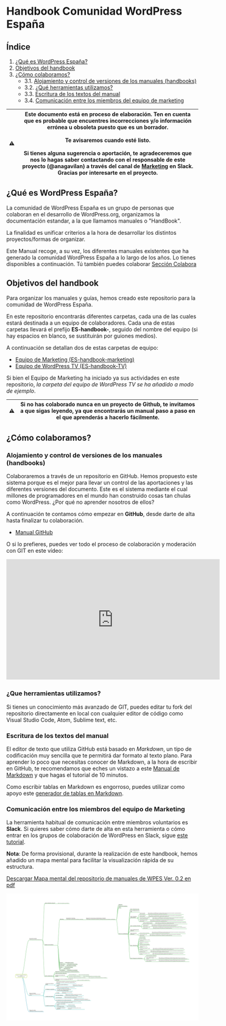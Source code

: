 # Handbook Comunidad WordPress España

## <a name="top">Índice</a>

1. [¿Qué es WordPress España?](#paso-1)
2. [Objetivos del handbook](#paso-2)
3. [¿Cómo colaboramos?](#paso-3)
    * 3.1. [Alojamiento y control de versiones de los manuales (handbooks)](#paso-3-1)
    * 3.2. [¿Qué herramientas utilizamos?](#paso-3-2)
    * 3.3. [Escritura de los textos del manual](#paso-3-3)
    * 3.4. [Comunicación entre los miembros del equipo de marketing](#paso-3-4)

| ⚠️ | Este documento está en proceso de elaboración. Ten en cuenta que es probable que encuentres incorrecciones y/o información errónea u obsoleta puesto que es un borrador. <br><br>Te avisaremos cuando esté listo. <br><br>Si tienes alguna sugerencia o aportación, te agradeceremos que nos lo hagas saber **contactando con el responsable de este proyecto (@anagavilan) a través del canal de [Marketing](https://wpes.slack.com/archives/C2MA1HA20) en Slack**. Gracias por interesarte en el proyecto. | 
|-----------|--|

## <a name="paso-1">¿Qué es WordPress España?</a>

La comunidad de WordPress España es un grupo de personas que colaboran en el desarrollo de WordPress.org, organizamos la documentación estandar, a la que llamamos manuales o "HandBook".

La finalidad es unificar criterios a la hora de desarrollar los distintos proyectos/formas de organizar.

Este Manual recoge, a su vez, los diferentes manuales existentes que ha generado la comunidad WordPress España a lo largo de los años. Lo tienes disponibles a continuación.
Tú también puedes colaborar [Sección Colabora](https://es.wordpress.org/colabora)

## <a name="paso-2">Objetivos del handbook</a>

Para organizar los manuales y guías, hemos creado este repositorio para la comunidad de WordPress España.

En este repositorio encontrarás diferentes carpetas, cada una de las cuales estará destinada a un equipo de colaboradores. Cada una de estas carpetas llevará el prefijo **ES-handbook-**, seguido del nombre del equipo (si hay espacios en blanco, se sustituirán por guiones medios).

A continuación se detallan dos de estas carpetas de equipo:

- [Equipo de Marketing (ES-handbook-marketing)](ES-handbook-marketing/)
- [Equipo de WordPress TV (ES-handbook-TV)](ES-handbook-tv/)

Si bien el Equipo de Marketing ha iniciado ya sus actividades en este repositorio, *la carpeta del equipo de WordPress TV se ha añadido a modo de ejemplo*.

| ⚠️ | Si no has colaborado nunca en un proyecto de Github, te invitamos a que sigas leyendo, ya que encontrarás un manual paso a paso en el que aprenderás a hacerlo fácilmente. | 
|-----------|--|

## <a name="paso-3">¿Cómo colaboramos?</a>

### <a name="paso-3-1">Alojamiento y control de versiones de los manuales (handbooks)</a>

Colaboraremos a través de un repositorio en GitHub. Hemos propuesto este sistema porque es el mejor para llevar un control de las aportaciones y las diferentes versiones del documento. Este es el sistema mediante el cual millones de programadores en el mundo han construido cosas tan chulas como WordPress. ¿Por qué no aprender nosotros de ellos?

A continuación te contamos cómo empezar en **GitHub**, desde darte de alta hasta finalizar tu colaboración.

- [Manual GitHub](manual-github/README.md)

O si lo prefieres, puedes ver todo el proceso de colaboración y moderación con GIT en este vídeo:

<iframe width="560" height="315" src="https://youtu.be/24YJJH8j69w" title="YouTube video player" frameborder="0" allow="accelerometer; autoplay; clipboard-write; encrypted-media; gyroscope; picture-in-picture" allowfullscreen></iframe>

### <a name="paso-3-2">¿Que herramientas utilizamos?</a>

Si tienes un conocimiento más avanzado de GIT, puedes editar tu fork del repositorio directamente en local con cualquier editor de código como Visual Studio Code, Atom, Sublime text, etc.

### <a name="paso-3-3">Escritura de los textos del manual</a>

El editor de texto que utiliza GitHub está basado en *Markdown*, un tipo de codificación muy sencilla que te permitirá dar formato al texto plano. Para aprender lo poco que necesitas conocer de Markdown, a la hora de escribir en GitHub, te recomendamos que eches un vistazo a este [Manual de Markdown](https://commonmark.org/help/) y que hagas el tutorial de 10 minutos.

Como escribir tablas en Markdown es engorroso, puedes utilizar como apoyo este [generador de tablas en Markdown](https://www.tablesgenerator.com/markdown_tables).

### <a name="paso-3-4">Comunicación entre los miembros del equipo de Marketing</a>

La herramienta habitual de comunicación entre miembros voluntarios es **Slack**. Si quieres saber cómo darte de alta en esta herramienta o cómo entrar en los grupos de colaboración de WordPress en Slack, sigue [este tutorial](https://es.wordpress.org/guias/chat/).

**Nota**: De forma provisional, durante la realización de este handbook, hemos añadido un mapa mental para facilitar la visualización rápida de su estructura.

[Descargar Mapa mental del repositorio de manuales de WPES Ver. 0.2 en pdf](assets/Mapa-mental-WPES-V-0_3.pdf)

![Esquema de los manuales de la Comunidad WordPress España](assets/Mapa-mental-WPES-V-0_3.png)

